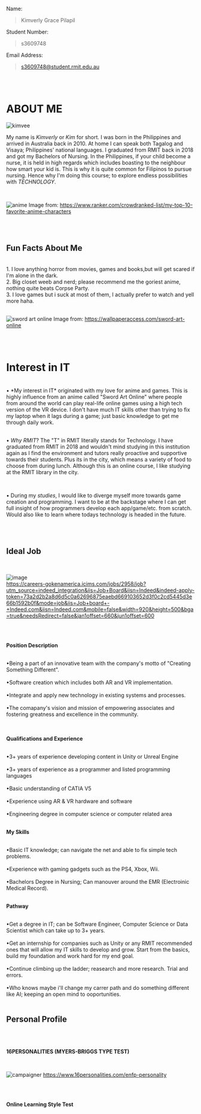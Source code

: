 Name:
>Kimverly Grace Pilapil

Student Number:
>s3609748

Email Address:
>s3609748@student.rmit.edu.au

<br/>


<br/>


# ABOUT ME

![kimvee](https://user-images.githubusercontent.com/62003066/77240397-7334d780-6c39-11ea-9b61-fd48cd3eb4d1.jpg)


My name is *Kimverly* or *Kim* for short.
I was born in the Philippines and arrived in Australia back in 2010.
At home I can speak both Tagalog and Visaya; Philippines' national languages.
I graduated from RMIT back in 2018 and got my Bachelors of Nursing.
In the Philippines, if your child become a nurse, it is held in high regards
which includes boasting to the neighbour how smart your kid is.
This is why it is quite common for Filipinos to pursue nursing.
Hence why I'm doing this course; to explore endless possibilities with *TECHNOLOGY*.
<br/>


<br/>


![anime](https://user-images.githubusercontent.com/62003066/77240764-ba24cc00-6c3d-11ea-89a8-799bd9d8332b.jpg)
Image from: https://www.ranker.com/crowdranked-list/my-top-10-favorite-anime-characters


<br/>

<br/>

## Fun Facts About Me
<br/>
1. I love anything horror from movies, games and books,but will get scared if I'm alone in the dark.
<br/>
2. Big closet weeb and nerd; please recommend me the goriest anime, nothing quite beats Corpse Party.
<br/>
3. I love games but i suck at most of them, I actually prefer to watch and yell more haha.
<br/>


<br/>

![sword art online](https://user-images.githubusercontent.com/62003066/77242796-9cb02c00-6c56-11ea-9161-b2f1da599aa8.jpg)
Image from: https://wallpaperaccess.com/sword-art-online

<br/>


<br/>

# Interest in IT 
<br/>
• *My interest in IT* originated with my love for anime and games. This is highly influence from an anime called "Sword Art Online" where people from around the world can play real-life online games using a high tech version of the VR device. I don't have much IT skills other than trying to fix my laptop when it lags during a game; just basic knowledge to get me through daily work. 

<br/>

<br/>

• *Why RMIT*? The "T" in RMIT literally stands for Technology. I have graduated from RMIT in 2018 and wouldn't mind studying in this
institution again as I find the environment and tutors really proactive and supportive towards their students. Plus its in the city, which means a variety of food to choose from during lunch. Although this is an online course, I like studying at the RMIT library in the city.

<br/>


• During my *studies*, I would like to diverge myself more towards game creation and programming. I want to be at the backstage where I can get full insight of how programmers develop each app/game/etc. from scratch. Would also like to learn where todays technology is headed in the future.



<br/>



<br/>


## Ideal Job 
<br/>

![image](https://user-images.githubusercontent.com/62003066/77244773-3551a680-6c6d-11ea-99d6-2d56dfc382bc.png)
 <br/>
 https://careers-gokenamerica.icims.com/jobs/2958/job?utm_source=indeed_integration&iis=Job+Board&iisn=Indeed&indeed-apply-token=73a2d2b2a8d6d5c0a62696875eaebd669103652d3f0c2cd5445d3e66b1592b0f&mode=job&iis=Job+board+-+Indeed.com&iisn=Indeed.com&mobile=false&width=920&height=500&bga=true&needsRedirect=false&jan1offset=660&jun1offset=600
 
 <br/>
 
 
 
 <br/>
 
 **Position Description**
 <br/>
 
 <br/>
 •Being a part of an innovative team with the company's motto of "Creating Something Different".
 <br/>
 
 <br/>
 •Software creation which includes both AR and VR implementation.
 <br/>
 
 <br/>
 •Integrate and apply new technology in existing systems and processes.
 <br/>
 
 <br/>
 •The comapany's vision and mission of empowering associates and fostering greatness and excellence in the community.
  <br/>
  
  <br/>
  <br/>
  

**Qualifications and Experience**
<br/>

<br/>
•3+ years of experience developing content in Unity or Unreal Engine
<br/>

<br/>
•3+ years of experience as a programmer and listed programming languages
<br/>

<br/>
•Basic understanding of CATIA V5
<br/>

<br/>
•Experience using AR & VR hardware and software
<br/>

<br/>
•Engineering degree in computer science or computer related area
<br/>



<br/>

 **My Skills**
 <br/>
 
 <br/>
 •Basic IT knowledge; can navigate the net and able to fix simple tech problems.
 <br/>
 
 <br/>
 •Experience with gaming gadgets such as the PS4, Xbox, Wii.
 <br/>
 
 <br/>
 •Bachelors Degree in Nursing; Can manouver around the EMR (Electroinic Medical Record).
 <br/>
 
 
 <br/>
 
  **Pathway**
  <br/>
  
  <br/>
  •Get a degree in IT; can be Software Engineer, Computer Science or Data Scientist which can take up to 3+ years.
  <br/>
  
  <br/>
  •Get an internship for companies such as Unity or any RMIT recommended ones that will allow my IT skills to develop and grow. Start from the basics, build my foundation and work hard for my end goal.
  <br/>
  
  <br/>
  •Continue climbing up the ladder; reasearch and more research. Trial and errors. 
  <br/>
  
  <br/>
  •Who knows maybe i'll change my carrer path and do something different like AI; keeping an open mind to ooportunities.
  <br/>
  
  <br/>
  
  
  ## Personal Profile
  <br/>
  
  
  <br/>
  
  **16PERSONALITIES (MYERS-BRIGGS TYPE TEST)**
  <br/>
  
  <br/>
  
  ![campaigner](https://user-images.githubusercontent.com/62003066/77246427-46a1af80-6c7b-11ea-891d-c5d1635a1042.png)
  https://www.16personalities.com/enfp-personality
  
  <br/>
  
  <br/>
  
  **Online Learning Style Test**
  
  <br/>
  
  <br/>
  
  
  
  
 
 
  
  
  




 

 
 











